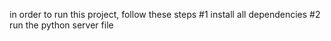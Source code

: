 in order to run this project, follow these steps
#1 install all dependencies
#2 run the python server file
